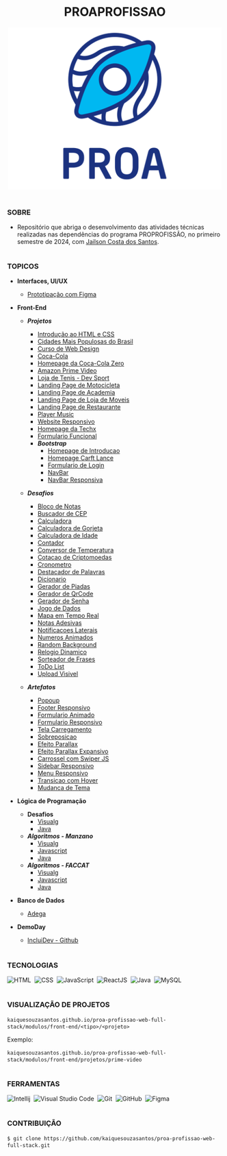 <h1 align=center>PROAPROFISSAO</h1>

<p align="center">
  <img src="logo-proa.png" width="500">
</p>

#
### SOBRE

- Repositório que abriga o desenvolvimento das atividades técnicas realizadas nas dependências do programa PROPROFISSÃO, no primeiro semestre de 2024, com [Jailson Costa dos Santos](https://github.com/professorobama).

#
### TOPICOS

- **Interfaces, UI/UX**
  - [Prototipação com Figma](https://github.com/kaiquesouzasantos/proa-profissao-web-full-stack/tree/master/modulos/interface-ui-ux/figma)
  
- **Front-End**
  - ***Projetos***
    - [Introdução ao HTML e CSS](https://github.com/kaiquesouzasantos/proa-profissao-web-full-stack/tree/master/modulos/front-end/projetos/introducao-html-css)
    - [Cidades Mais Populosas do Brasil](https://github.com/kaiquesouzasantos/proa-profissao-web-full-stack/tree/master/modulos/front-end/projetos/cidades-populosas)
    - [Curso de Web Design](https://github.com/kaiquesouzasantos/proa-profissao-web-full-stack/tree/master/modulos/front-end/projetos/curso-web-design)
    - [Coca-Cola](https://github.com/kaiquesouzasantos/proa-profissao-web-full-stack/tree/master/modulos/front-end/projetos/coca-cola)
    - [Homepage da Coca-Cola Zero](https://github.com/kaiquesouzasantos/proa-profissao-web-full-stack/tree/master/modulos/front-end/projetos/homepage-coca-cola-zero)
    - [Amazon Prime Video](https://github.com/kaiquesouzasantos/proa-profissao-web-full-stack/tree/master/modulos/front-end/projetos/prime-video)
    - [Loja de Tenis - Dev Sport](https://github.com/kaiquesouzasantos/proa-profissao-web-full-stack/tree/master/modulos/front-end/projetos/dev-sport-loja-tenis)
    - [Landing Page de Motocicleta](https://github.com/kaiquesouzasantos/proa-profissao-web-full-stack/tree/master/modulos/front-end/projetos/landing-page-motocicleta)
    - [Landing Page de Academia](https://github.com/kaiquesouzasantos/proa-profissao-web-full-stack/tree/master/modulos/front-end/projetos/landing-page-academia)
    - [Landing Page de Loja de Moveis](https://github.com/kaiquesouzasantos/proa-profissao-web-full-stack/tree/master/modulos/front-end/projetos/landing-page-moveis)
    - [Landing Page de Restaurante](https://github.com/kaiquesouzasantos/proa-profissao-web-full-stack/tree/master/modulos/front-end/projetos/landing-page-restaurante)
    - [Player Music](https://github.com/kaiquesouzasantos/proa-profissao-web-full-stack/tree/master/modulos/front-end/projetos/music-player)
    - [Website Responsivo](https://github.com/kaiquesouzasantos/proa-profissao-web-full-stack/tree/master/modulos/front-end/projetos/nodeprop)
    - [Homepage da Techx](https://github.com/kaiquesouzasantos/proa-profissao-web-full-stack/tree/master/modulos/front-end/projetos/homepage-techx)
    - [Formulario Funcional](https://github.com/kaiquesouzasantos/proa-profissao-web-full-stack/tree/master/modulos/front-end/projetos/form-login-functional)
    - ***Bootstrap***
      - [Homepage de Introducao](https://github.com/kaiquesouzasantos/proa-profissao-web-full-stack/tree/master/modulos/front-end/projetos/bootstrap/homepage-introduction)
      - [Homepage Carft Lance](https://github.com/kaiquesouzasantos/proa-profissao-web-full-stack/tree/master/modulos/front-end/projetos/bootstrap/homepage-carft-lance)
      - [Formulario de Login](https://github.com/kaiquesouzasantos/proa-profissao-web-full-stack/tree/master/modulos/front-end/projetos/bootstrap/form-login)
      - [NavBar](https://github.com/kaiquesouzasantos/proa-profissao-web-full-stack/tree/master/modulos/front-end/projetos/bootstrap/navbar)
      - [NavBar Responsiva](https://github.com/kaiquesouzasantos/proa-profissao-web-full-stack/tree/master/modulos/front-end/projetos/bootstrap/navbar-responsive)

  - ***Desafios***
    - [Bloco de Notas](https://github.com/kaiquesouzasantos/proa-profissao-web-full-stack/tree/master/modulos/front-end/desafios/bloco-notas)
    - [Buscador de CEP](https://github.com/kaiquesouzasantos/proa-profissao-web-full-stack/tree/master/modulos/front-end/desafios/buscador-cep)
    - [Calculadora](https://github.com/kaiquesouzasantos/proa-profissao-web-full-stack/tree/master/modulos/front-end/desafios/calculadora)
    - [Calculadora de Gorjeta](https://github.com/kaiquesouzasantos/proa-profissao-web-full-stack/tree/master/modulos/front-end/desafios/calculadora-gorjeta)
    - [Calculadora de Idade](https://github.com/kaiquesouzasantos/proa-profissao-web-full-stack/tree/master/modulos/front-end/desafios/calculadora-idade)
    - [Contador](https://github.com/kaiquesouzasantos/proa-profissao-web-full-stack/tree/master/modulos/front-end/desafios/contador)
    - [Conversor de Temperatura](https://github.com/kaiquesouzasantos/proa-profissao-web-full-stack/tree/master/modulos/front-end/desafios/conversor-temperatura)
    - [Cotacao de Criptomoedas](https://github.com/kaiquesouzasantos/proa-profissao-web-full-stack/tree/master/modulos/front-end/desafios/contador-criptomoedas)
    - [Cronometro](https://github.com/kaiquesouzasantos/proa-profissao-web-full-stack/tree/master/modulos/front-end/desafios/cronometro)
    - [Destacador de Palavras](https://github.com/kaiquesouzasantos/proa-profissao-web-full-stack/tree/master/modulos/front-end/desafios/destacador-palavras)
    - [Dicionario](https://github.com/kaiquesouzasantos/proa-profissao-web-full-stack/tree/master/modulos/front-end/desafios/dicionario)
    - [Gerador de Piadas](https://github.com/kaiquesouzasantos/proa-profissao-web-full-stack/tree/master/modulos/front-end/desafios/gerador-piadas)
    - [Gerador de QrCode](https://github.com/kaiquesouzasantos/proa-profissao-web-full-stack/tree/master/modulos/front-end/desafios/gerador-qrcode)
    - [Gerador de Senha](https://github.com/kaiquesouzasantos/proa-profissao-web-full-stack/tree/master/modulos/front-end/desafios/gerador-senha)
    - [Jogo de Dados](https://github.com/kaiquesouzasantos/proa-profissao-web-full-stack/tree/master/modulos/front-end/desafios/jogo-dados)
    - [Mapa em Tempo Real](https://github.com/kaiquesouzasantos/proa-profissao-web-full-stack/tree/master/modulos/front-end/desafios/mapa)
    - [Notas Adesivas](https://github.com/kaiquesouzasantos/proa-profissao-web-full-stack/tree/master/modulos/front-end/desafios/notas-adesivas)
    - [Notificacoes Laterais](https://github.com/kaiquesouzasantos/proa-profissao-web-full-stack/tree/master/modulos/front-end/desafios/notificacoes-laterais)
    - [Numeros Animados](https://github.com/kaiquesouzasantos/proa-profissao-web-full-stack/tree/master/modulos/front-end/desafios/numeros-animados)
    - [Random Background](https://github.com/kaiquesouzasantos/proa-profissao-web-full-stack/tree/master/modulos/front-end/desafios/random-background)
    - [Relogio Dinamico](https://github.com/kaiquesouzasantos/proa-profissao-web-full-stack/tree/master/modulos/front-end/desafios/relogio-dinamico)
    - [Sorteador de Frases](https://github.com/kaiquesouzasantos/proa-profissao-web-full-stack/tree/master/modulos/front-end/desafios/sorteador-frases)
    - [ToDo List](https://github.com/kaiquesouzasantos/proa-profissao-web-full-stack/tree/master/modulos/front-end/desafios/todo-list)
    - [Upload Visivel](https://github.com/kaiquesouzasantos/proa-profissao-web-full-stack/tree/master/modulos/front-end/desafios/upload-visivel)

  - ***Artefatos***
    - [Popoup](https://github.com/kaiquesouzasantos/proa-profissao-web-full-stack/tree/master/modulos/front-end/artefatos/popoup)
    - [Footer Responsivo](https://github.com/kaiquesouzasantos/proa-profissao-web-full-stack/tree/master/modulos/front-end/artefatos/footer-responsive)
    - [Formulario Animado](https://github.com/kaiquesouzasantos/proa-profissao-web-full-stack/tree/master/modulos/front-end/artefatos/form-animated)
    - [Formulario Responsivo](https://github.com/kaiquesouzasantos/proa-profissao-web-full-stack/tree/master/modulos/front-end/artefatos/artefatos/form-responsive)
    - [Tela Carregamento](https://github.com/kaiquesouzasantos/proa-profissao-web-full-stack/tree/master/modulos/front-end/artefatos/loader)
    - [Sobreposicao](https://github.com/kaiquesouzasantos/proa-profissao-web-full-stack/tree/master/modulos/front-end/artefatos/overlay)
    - [Efeito Parallax](https://github.com/kaiquesouzasantos/proa-profissao-web-full-stack/tree/master/modulos/front-end/artefatos/parallax)
    - [Efeito Parallax Expansivo](https://github.com/kaiquesouzasantos/proa-profissao-web-full-stack/tree/master/modulos/front-end/artefatos/paralax-expansivo)
    - [Carrossel com Swiper JS](https://github.com/kaiquesouzasantos/proa-profissao-web-full-stack/tree/master/modulos/front-end/artefatos/carrossel-com-js)
    - [Sidebar Responsivo](https://github.com/kaiquesouzasantos/proa-profissao-web-full-stack/tree/master/modulos/front-end/artefatos/sidebar-responsive)
    - [Menu Responsivo](https://github.com/kaiquesouzasantos/proa-profissao-web-full-stack/tree/master/modulos/front-end/artefatos/navigation-hamburguer)
    - [Transicao com Hover](https://github.com/kaiquesouzasantos/proa-profissao-web-full-stack/tree/master/modulos/front-end/artefatos/hover-transition)
    - [Mudanca de Tema](https://github.com/kaiquesouzasantos/proa-profissao-web-full-stack/tree/master/modulos/front-end/artefatos/change-theme)

- **Lógica de Programação**
  - **Desafios**
    - [Visualg](https://github.com/kaiquesouzasantos/proa-profissao-web-full-stack/tree/master/modulos/logica-programacao/desafios/visualg)
    - [Java](https://github.com/kaiquesouzasantos/proa-profissao-web-full-stack/tree/master/modulos/logica-programacao/desafios/java/desafios)
  - ***Algoritmos - Manzano***
    - [Visualg](https://github.com/kaiquesouzasantos/proa-profissao-web-full-stack/tree/master/modulos/logica-programacao/Algoritmos-Manzano/exercicios/visualg)
    - [Javascript](https://github.com/kaiquesouzasantos/proa-profissao-web-full-stack/tree/master/modulos/logica-programacao/Algoritmos-Manzano/exercicios/javascript)
    - [Java](https://github.com/kaiquesouzasantos/proa-profissao-web-full-stack/tree/master/modulos/logica-programacao/Algoritmos-Manzano/exercicios/java)
  - ***Algoritmos - FACCAT***
    - [Visualg](https://github.com/kaiquesouzasantos/proa-profissao-web-full-stack/tree/master/modulos/logica-programacao/Algoritmos-FACCAT/exercicios/visualg)
    - [Javascript](https://github.com/kaiquesouzasantos/proa-profissao-web-full-stack/tree/master/modulos/logica-programacao/Algoritmos-FACCAT/exercicios/javascript)
    - [Java](https://github.com/kaiquesouzasantos/proa-profissao-web-full-stack/tree/master/modulos/logica-programacao/Algoritmos-FACCAT/exercicios/java)

- **Banco de Dados**
  - [Adega](https://github.com/kaiquesouzasantos/proa-profissao-web-full-stack/tree/master/modulos/banco-dados/adega)

- **DemoDay**
  - [IncluiDev - Github](https://github.com/IncluiDev) 

#
### TECNOLOGIAS

![HTML](https://img.shields.io/badge/HTML-0D1117?style=for-the-badge&logo=html5&labelColor=0D1117)&nbsp;
![CSS](https://img.shields.io/badge/CSS-0D1117?style=for-the-badge&logo=CSS3&logoColor=1572B6&labelColor=0D1117)&nbsp;
![JavaScript](https://img.shields.io/badge/JavaScript-0D1117?style=for-the-badge&logo=javascript&labelColor=0D1117&textColor=0D1117)&nbsp;
![ReactJS](https://img.shields.io/badge/react-0D1117?style=for-the-badge&logo=react&labelColor=0D1117&textColor=0D1117)&nbsp;
![Java](https://img.shields.io/badge/Java-0D1117?style=for-the-badge&logo=openjdk&logoColor=white&labelColor=0D1117)&nbsp;
![MySQL](https://img.shields.io/badge/mysql-0D1117?style=for-the-badge&logo=mysql&labelColor=0D1117)&nbsp;

#
### VISUALIZAÇÃO DE PROJETOS

```
kaiquesouzasantos.github.io/proa-profissao-web-full-stack/modulos/front-end/<tipo>/<projeto>
```

Exemplo:

```
kaiquesouzasantos.github.io/proa-profissao-web-full-stack/modulos/front-end/projetos/prime-video
```

#
### FERRAMENTAS

![Intellij](https://img.shields.io/badge/intellij-0D1117?style=for-the-badge&logo=intellij-idea&logoColor=white&labelColor=0D1117)&nbsp;
![Visual Studio Code](https://img.shields.io/badge/-Visual%20Studio%20Code-0D1117?style=for-the-badge&logo=visual%20studio%20code&logoColor=white&labelColor=0D1117)&nbsp;
![Git](https://img.shields.io/badge/Git-0D1117?style=for-the-badge&logo=Git&logoColor=white&labelColor=0D1117)&nbsp;
![GitHub](https://img.shields.io/badge/-GitHub-0D1117?style=for-the-badge&logo=github&labelColor=0D1117)&nbsp;
![Figma](https://img.shields.io/badge/figma-0D1117?style=for-the-badge&logo=figma&logoColor=white&labelColor=0D1117)&nbsp;

#
### CONTRIBUIÇÃO

```
$ git clone https://github.com/kaiquesouzasantos/proa-profissao-web-full-stack.git 
```
